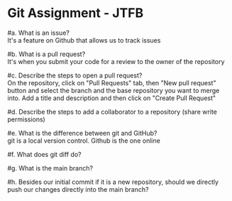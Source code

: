 # Git Assignment - JTFB

#a. What is an issue?  
It's a feature on Github that allows us to track issues

#b. What is a pull request?  
It's when you submit your code for a review to the owner of the repository

#c. Describe the steps to open a pull request?  
On the repository, click on "Pull Requests" tab, then "New pull request" button and select the branch and the base repository you want to merge into. Add a title and description and then click on "Create Pull Request"

#d. Describe the steps to add a collaborator to a repository (share write permissions)  


#e. What is the difference between git and GitHub?  
git is a local version control. Github is the one online

#f. What does git diff do?  

#g. What is the main branch?  

#h. Besides our initial commit if it is a new repository, should we directly push our changes directly into the main branch?  
